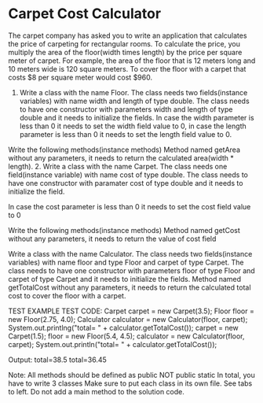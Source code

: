 # Carpet Cost Calculator

The carpet company has asked you to write an application that calculates the price of carpeting
for rectangular rooms.  To calculate the price, you multiply the area of the floor(width times
length) by the price per square meter of carpet.  For example, the area of the floor that is 12
meters long and 10 meters wide is 120 square meters.  To cover the floor with a carpet that costs
$8 per square meter would cost $960.

1. Write a class with the name Floor.  The class needs two fields(instance variables) with
name width and length of type double. 
The class needs to have one constructor with parameters width and length of type double and
it needs to initialize the fields.
In case the width parameter is less than 0 it needs to set the width field value to 0, in case
the length parameter is less than 0 it needs to set the length field value to 0.

Write the following methods(instance methods)
Method named getArea without any parameters, it needs to return the calculated 
area(width * length).
2. Write a class with the name Carpet.  The class needs one field(instance variable) with
name cost of type double.
The class needs to have one constructor with paramater cost of type double and it needs to
initialize the field.
   
In case the cost parameter is less than 0 it needs to set the cost field value to 0

Write the following methods(instance methods)
Method named getCost without any parameters, it needs to return the value of cost field

Write a class with the name Calculator.  The class needs two fields(instance variables)
with name floor and type Floor and carpet of type Carpet.
The class needs to have one constructor with parameters floor of type Floor and carpet of type 
Carpet and it needs to initialize the fields.
Method named getTotalCost without any parameters, it needs to return the 
calculated total cost to cover the floor with a carpet.

TEST EXAMPLE
TEST CODE:
Carpet carpet = new Carpet(3.5);
Floor floor = new Floor(2.75, 4.0);
Calculator calculator = new Calculator(floor, carpet);
System.out.printlng("total= " + calculator.getTotalCost());
carpet = new Carpet(1.5);
floor = new Floor(5.4, 4.5);
calculator = new Calculator(floor, carpet);
System.out.println("total= " + calculator.getTotalCost());

Output:
total=38.5
total=36.45

Note: All methods should be defined as public NOT public static
In total, you have to write 3 classes
Make sure to put each class in its own file. See tabs to left.
Do not add a main method to the solution code.

